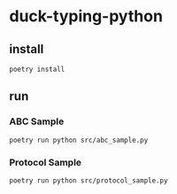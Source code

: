 # duck-typing-python

## install
```
poetry install
```

## run

### ABC Sample
```
poetry run python src/abc_sample.py
```

### Protocol Sample
```
poetry run python src/protocol_sample.py
```